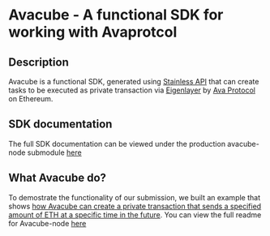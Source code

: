 # Avacube - A functional SDK for working with Avaprotcol


## Description
Avacube is a functional SDK, generated using [Stainless API](https://www.stainlessapi.com/) that can create tasks to be executed as private transaction via [Eigenlayer](https://www.eigenlayer.xyz/) by [Ava Protocol](https://www.stainlessapi.com/) on Ethereum. 

## SDK documentation
The full SDK documentation can be viewed under the production avacube-node submodule [here](https://github.com/codemusket/avacube-node/blob/main/README.md)

## What Avacube do?
To demostrate the functionality of our submission, we built an example that shows [how Avacube can create a private transaction that sends a specified amount of ETH at a specific time in the future](https://github.com/codemusket/avacube-node/blob/966d02f5d96faf2fee4ad12a5a616591c09e4f03/examples/sepolia-holesky.ts). You can view the full readme for Avacube-node [here](https://github.com/codemusket/avacube-node/tree/966d02f5d96faf2fee4ad12a5a616591c09e4f03)